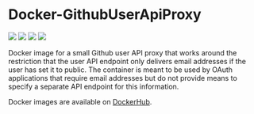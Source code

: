 # Docker-GithubUserApiProxy

[![](https://img.shields.io/docker/cloud/build/kitsdq/github-user-api-proxy.svg)](https://hub.docker.com/r/kitsdq/github-user-api-proxy/builds)
[![](https://img.shields.io/github/tag/kit-sdq/Docker-GithubUserApiProxy.svg)](https://hub.docker.com/r/kitsdq/github-user-api-proxy/tags)
[![](https://img.shields.io/github/issues/kit-sdq/Docker-GithubUserApiProxy.svg)](https://github.com/kit-sdq/Docker-GithubUserApiProxy/issues)
[![](https://img.shields.io/github/license/kit-sdq/Docker-GithubUserApiProxy.svg)](https://github.com/kit-sdq/Docker-GithubUserApiProxy/blob/master/LICENSE)

Docker image for a small Github user API proxy that works around the restriction that the user API endpoint only delivers email addresses if the user has set it to public. The container is meant to be used by OAuth applications that require email addresses but do not provide means to specify a separate API endpoint for this information.

Docker images are available on [DockerHub](https://hub.docker.com/r/kitsdq/github-user-api-proxy).